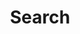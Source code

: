 ---
title: "Search"
slug: "search"
layout: "search"
outputs:
    - html
    - json
menu:
    main:
        weight: -80
        params:
            icon: search
---